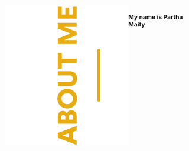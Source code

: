 <img align="left" src="https://raw.githubusercontent.com/parthmty/parthmty/main/res/github-about-me-text.svg">
<h3> My name is Partha Maity </h3>
